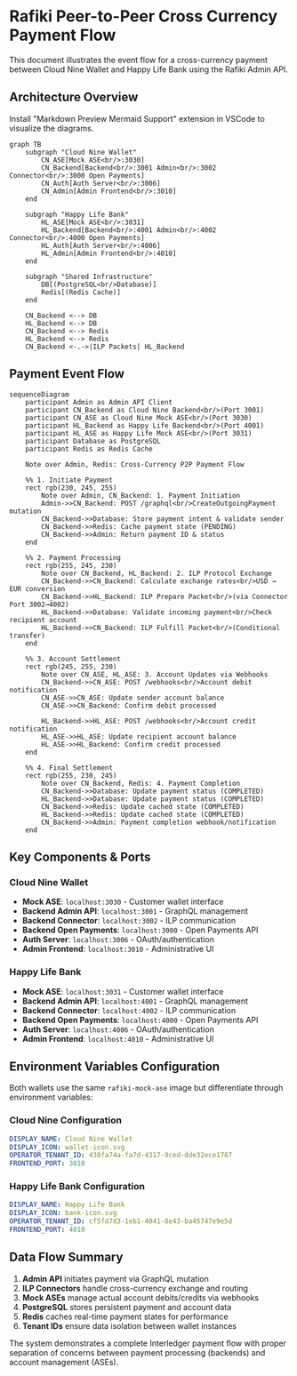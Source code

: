 # Rafiki Peer-to-Peer Cross Currency Payment Flow

This document illustrates the event flow for a cross-currency payment between Cloud Nine Wallet and Happy Life Bank using the Rafiki Admin API.

## Architecture Overview

Install "Markdown Preview Mermaid Support" extension in VSCode to visualize the diagrams.

```mermaid
graph TB
    subgraph "Cloud Nine Wallet"
        CN_ASE[Mock ASE<br/>:3030]
        CN_Backend[Backend<br/>:3001 Admin<br/>:3002 Connector<br/>:3000 Open Payments]
        CN_Auth[Auth Server<br/>:3006]
        CN_Admin[Admin Frontend<br/>:3010]
    end

    subgraph "Happy Life Bank"
        HL_ASE[Mock ASE<br/>:3031]
        HL_Backend[Backend<br/>:4001 Admin<br/>:4002 Connector<br/>:4000 Open Payments]
        HL_Auth[Auth Server<br/>:4006]
        HL_Admin[Admin Frontend<br/>:4010]
    end

    subgraph "Shared Infrastructure"
        DB[(PostgreSQL<br/>Database)]
        Redis[(Redis Cache)]
    end

    CN_Backend <--> DB
    HL_Backend <--> DB
    CN_Backend <--> Redis
    HL_Backend <--> Redis
    CN_Backend <-.->|ILP Packets| HL_Backend
```

## Payment Event Flow

```mermaid
sequenceDiagram
    participant Admin as Admin API Client
    participant CN_Backend as Cloud Nine Backend<br/>(Port 3001)
    participant CN_ASE as Cloud Nine Mock ASE<br/>(Port 3030)
    participant HL_Backend as Happy Life Backend<br/>(Port 4001)
    participant HL_ASE as Happy Life Mock ASE<br/>(Port 3031)
    participant Database as PostgreSQL
    participant Redis as Redis Cache

    Note over Admin, Redis: Cross-Currency P2P Payment Flow

    %% 1. Initiate Payment
    rect rgb(230, 245, 255)
        Note over Admin, CN_Backend: 1. Payment Initiation
        Admin->>CN_Backend: POST /graphql<br/>CreateOutgoingPayment mutation
        CN_Backend->>Database: Store payment intent & validate sender
        CN_Backend->>Redis: Cache payment state (PENDING)
        CN_Backend->>Admin: Return payment ID & status
    end

    %% 2. Payment Processing
    rect rgb(255, 245, 230)
        Note over CN_Backend, HL_Backend: 2. ILP Protocol Exchange
        CN_Backend->>CN_Backend: Calculate exchange rates<br/>USD → EUR conversion
        CN_Backend->>HL_Backend: ILP Prepare Packet<br/>(via Connector Port 3002→4002)
        HL_Backend->>Database: Validate incoming payment<br/>Check recipient account
        HL_Backend->>CN_Backend: ILP Fulfill Packet<br/>(Conditional transfer)
    end

    %% 3. Account Settlement
    rect rgb(245, 255, 230)
        Note over CN_ASE, HL_ASE: 3. Account Updates via Webhooks
        CN_Backend->>CN_ASE: POST /webhooks<br/>Account debit notification
        CN_ASE->>CN_ASE: Update sender account balance
        CN_ASE->>CN_Backend: Confirm debit processed

        HL_Backend->>HL_ASE: POST /webhooks<br/>Account credit notification
        HL_ASE->>HL_ASE: Update recipient account balance
        HL_ASE->>HL_Backend: Confirm credit processed
    end

    %% 4. Final Settlement
    rect rgb(255, 230, 245)
        Note over CN_Backend, Redis: 4. Payment Completion
        CN_Backend->>Database: Update payment status (COMPLETED)
        HL_Backend->>Database: Update payment status (COMPLETED)
        CN_Backend->>Redis: Update cached state (COMPLETED)
        HL_Backend->>Redis: Update cached state (COMPLETED)
        CN_Backend->>Admin: Payment completion webhook/notification
    end
```

## Key Components & Ports

### Cloud Nine Wallet

- **Mock ASE**: `localhost:3030` - Customer wallet interface
- **Backend Admin API**: `localhost:3001` - GraphQL management
- **Backend Connector**: `localhost:3002` - ILP communication
- **Backend Open Payments**: `localhost:3000` - Open Payments API
- **Auth Server**: `localhost:3006` - OAuth/authentication
- **Admin Frontend**: `localhost:3010` - Administrative UI

### Happy Life Bank

- **Mock ASE**: `localhost:3031` - Customer wallet interface
- **Backend Admin API**: `localhost:4001` - GraphQL management
- **Backend Connector**: `localhost:4002` - ILP communication
- **Backend Open Payments**: `localhost:4000` - Open Payments API
- **Auth Server**: `localhost:4006` - OAuth/authentication
- **Admin Frontend**: `localhost:4010` - Administrative UI

## Environment Variables Configuration

Both wallets use the same `rafiki-mock-ase` image but differentiate through environment variables:

### Cloud Nine Configuration

```yaml
DISPLAY_NAME: Cloud Nine Wallet
DISPLAY_ICON: wallet-icon.svg
OPERATOR_TENANT_ID: 438fa74a-fa7d-4317-9ced-dde32ece1787
FRONTEND_PORT: 3010
```

### Happy Life Bank Configuration

```yaml
DISPLAY_NAME: Happy Life Bank
DISPLAY_ICON: bank-icon.svg
OPERATOR_TENANT_ID: cf5fd7d3-1eb1-4041-8e43-ba45747e9e5d
FRONTEND_PORT: 4010
```

## Data Flow Summary

1. **Admin API** initiates payment via GraphQL mutation
2. **ILP Connectors** handle cross-currency exchange and routing
3. **Mock ASEs** manage actual account debits/credits via webhooks
4. **PostgreSQL** stores persistent payment and account data
5. **Redis** caches real-time payment states for performance
6. **Tenant IDs** ensure data isolation between wallet instances

The system demonstrates a complete Interledger payment flow with proper separation of concerns between payment processing (backends) and account management (ASEs).
